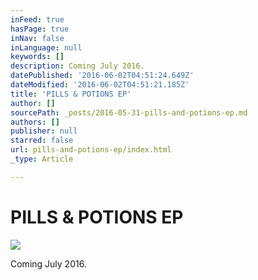 ```yaml
---
inFeed: true
hasPage: true
inNav: false
inLanguage: null
keywords: []
description: Coming July 2016.
datePublished: '2016-06-02T04:51:24.649Z'
dateModified: '2016-06-02T04:51:21.185Z'
title: 'PILLS & POTIONS EP'
author: []
sourcePath: _posts/2016-05-31-pills-and-potions-ep.md
authors: []
publisher: null
starred: false
url: pills-and-potions-ep/index.html
_type: Article

---
```

# PILLS & POTIONS EP
![](https://the-grid-user-content.s3-us-west-2.amazonaws.com/5c75e6e0-3e4d-4fc3-93d5-f57595e2a30c.jpg)

Coming July 2016\.